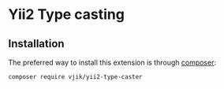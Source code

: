 # Yii2 Type casting

## Installation

The preferred way to install this extension is through [composer](https://getcomposer.org/download/):

```
composer require vjik/yii2-type-caster
```